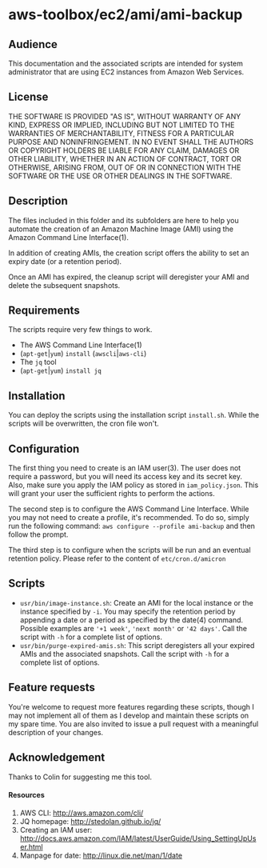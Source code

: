 aws-toolbox/ec2/ami/ami-backup
=========

## Audience ##
This documentation and the associated scripts are intended for system administrator that are using EC2 instances from Amazon Web Services.

## License ##
THE SOFTWARE IS PROVIDED "AS IS", WITHOUT WARRANTY OF ANY KIND, EXPRESS OR
IMPLIED, INCLUDING BUT NOT LIMITED TO THE WARRANTIES OF MERCHANTABILITY,
FITNESS FOR A PARTICULAR PURPOSE AND NONINFRINGEMENT. IN NO EVENT SHALL THE
AUTHORS OR COPYRIGHT HOLDERS BE LIABLE FOR ANY CLAIM, DAMAGES OR OTHER
LIABILITY, WHETHER IN AN ACTION OF CONTRACT, TORT OR OTHERWISE, ARISING FROM,
OUT OF OR IN CONNECTION WITH THE SOFTWARE OR THE USE OR OTHER DEALINGS IN
THE SOFTWARE.

## Description ##
The files included in this folder and its subfolders are here to help you automate the creation of an Amazon Machine Image (AMI) using the Amazon Command Line Interface(1).

In addition of creating AMIs, the creation script offers the ability to set an expiry date (or a retention period).

Once an AMI has expired, the cleanup script will deregister your AMI and delete the subsequent snapshots.

## Requirements ##
The scripts require very few things to work.
* The AWS Command Line Interface(1)
 * (`apt-get`|`yum`) `install` (`awscli`|`aws-cli`)
* The `jq` tool
 * (`apt-get`|`yum`) `install jq`

## Installation ##
You can deploy the scripts using the installation script `install.sh`. While the scripts will be overwritten, the cron file won't.

## Configuration ##
The first thing you need to create is an IAM user(3). The user does not require a password, but you will need its access key and its secret key. 
Also, make sure you apply the IAM policy as stored in `iam_policy.json`. This will grant your user the sufficient rights to perform the actions.

The second step is to configure the AWS Command Line Interface. While you may not need to create a profile, it's recommended. To do so, simply run the following command: `aws configure --profile ami-backup` and then follow the prompt.

The third step is to configure when the scripts will be run and an eventual retention policy. Please refer to the content of `etc/cron.d/amicron`

## Scripts ##
- `usr/bin/image-instance.sh`: Create an AMI for the local instance or the instance specified by `-i`. You may specify the retention period by appending a date or a period as specified by the date(4) command. Possible examples are `'+1 week'`, `'next month'` or `'42 days'`. Call the script with `-h` for a complete list of options.
- `usr/bin/purge-expired-amis.sh`: This script deregisters all your expired AMIs and the associated snapshots. Call the script with `-h` for a complete list of options.

## Feature requests ##
You're welcome to request more features regarding these scripts, though I may not implement all of them as I develop and maintain these scripts on my spare time. You are also invited to issue a pull request with a meaningful description of your changes.

## Acknowledgement ##
Thanks to Colin for suggesting me this tool.

#### Resources ####
1. AWS CLI: http://aws.amazon.com/cli/
2. JQ homepage: http://stedolan.github.io/jq/
3. Creating an IAM user: http://docs.aws.amazon.com/IAM/latest/UserGuide/Using_SettingUpUser.html
4. Manpage for date: http://linux.die.net/man/1/date
